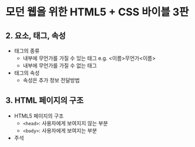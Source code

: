 # 모던 웹을 위한 HTML5 + CSS 바이블 3판

## 2. 요소, 태그, 속성

- 태그의 종류
  - 내부에 무언가를 가질 수 있는 태그
    e.g. <이름>무언가<이름>
  - 내부에 무언가를 가질 수 없는 태그
- 태그의 속성
  - 속성은 추가 정보 전달방법

## 3. HTML 페이지의 구조

- HTML5 페이지의 구조
  - `<head>`: 사용자에게 보여지지 않는 부분
  - `<body>`: 사용자에게 보여지는 부분
- 주석
